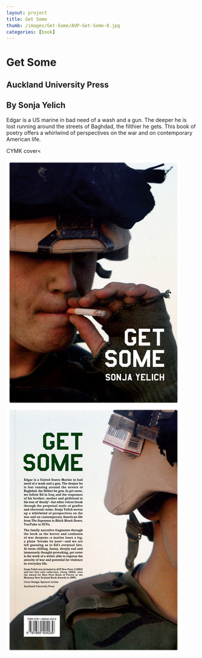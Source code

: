 ```yaml
---
layout: project
title: Get Some
thumb: /images/Get-Some/AUP-Get-Some-0.jpg
categories: [book]
---
```


# Get Some

## Auckland University Press
## By Sonja Yelich

Edgar is a US marine in bad need of a wash and a gun. The deeper he is lost running around the streets of Baghdad, the filthier he gets. This book of poetry offers a whirlwind of perspectives on the war and on contemporary American life. 


CYMK cover<

![](/images/Get-Some/AUP-Get-Some-1.jpg)
![](/images/Get-Some/AUP-Get-Some-2.jpg)